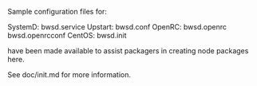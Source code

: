 Sample configuration files for:

SystemD: bwsd.service
Upstart: bwsd.conf
OpenRC:  bwsd.openrc
         bwsd.openrcconf
CentOS:  bwsd.init

have been made available to assist packagers in creating node packages here.

See doc/init.md for more information.
